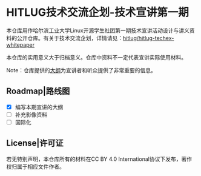 # HITLUG技术交流企划-技术宣讲第一期

本仓库用作哈尔滨工业大学Linux开源学生社团第一期技术宣讲活动设计与讲义资料的公开仓库。有关于技术交流企划，详情请见：[hitlug/hitlug-techex-whitepaper](https://github.com/hitlug/hitlug-techex-whitepaper)

本仓库的实用意义大于归档意义。仓库中资料不一定代表宣讲实际使用材料。

Note：仓库提供的[大纲](./mainline.md)为宣讲者和听众提供了非常重要的信息。

## Roadmap|路线图

- [x] 编写本期宣讲的大纲
- [ ] 补充影像资料
- [ ] 国际化
## License|许可证

若无特别声明，本仓库所有的材料在CC BY 4.0 International协议下发布，著作权归属于相应文件作者。
